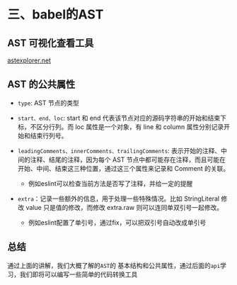 # 三、babel的AST

## AST 可视化查看工具

[astexplorer.net](https://astexplorer.net/)

## AST 的公共属性

+ `type`: AST 节点的类型
+ `start、end、loc`: start 和 end 代表该节点对应的源码字符串的开始和结束下标，不区分行列。而 loc 属性是一个对象，有 line 和 column 属性分别记录开始和结束行列号。
+ `leadingComments、innerComments、trailingComments`: 表示开始的注释、中间的注释、结尾的注释，因为每个 AST 节点中都可能存在注释，而且可能在开始、中间、结束这三种位置，通过这三个属性来记录和 Comment 的关联。
  - 例如eslint可以检查当前方法是否写了注释，并给一定的提醒

+ `extra`：记录一些额外的信息，用于处理一些特殊情况。比如 StringLiteral 修改 value 只是值的修改，而修改 extra.raw 则可以连同单双引号一起修改。
  - 例如eslint配置了单引号，通过fix，可以把双引号自动改成单引号

## 总结

通过上面的讲解，我们大概了解的`AST`的 基本结构和公共属性，通过后面的`api`学习，我们即将可以编写一些简单的代码转换工具